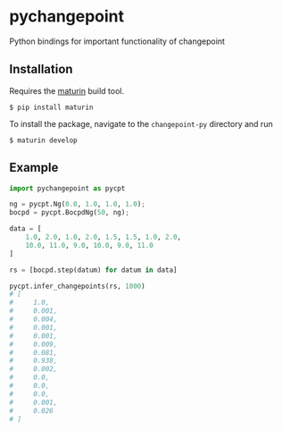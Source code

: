 # pychangepoint

Python bindings for important functionality of changepoint

## Installation

Requires the [maturin](https://github.com/PyO3/maturin) build tool.

```
$ pip install maturin
```

To install the package, navigate to the `changepoint-py` directory and run

```
$ maturin develop
```

## Example

```python
import pychangepoint as pycpt

ng = pycpt.Ng(0.0, 1.0, 1.0, 1.0);
bocpd = pycpt.BocpdNg(50, ng);

data = [
    1.0, 2.0, 1.0, 2.0, 1.5, 1.5, 1.0, 2.0,
    10.0, 11.0, 9.0, 10.0, 9.0, 11.0
]

rs = [bocpd.step(datum) for datum in data]

pycpt.infer_changepoints(rs, 1000)
# [
#     1.0,
#     0.001,
#     0.004,
#     0.001,
#     0.001,
#     0.009,
#     0.081,
#     0.938,
#     0.002,
#     0.0,
#     0.0,
#     0.0,
#     0.001,
#     0.026
# ]
```

